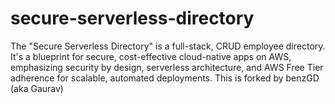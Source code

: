# secure-serverless-directory
The "Secure Serverless Directory" is a full-stack, CRUD employee directory. It's a blueprint for secure, cost-effective cloud-native apps on AWS, emphasizing security by design, serverless architecture, and AWS Free Tier adherence for scalable, automated deployments.
This is forked by benzGD (aka Gaurav)
